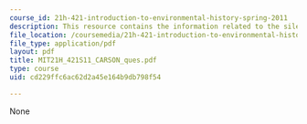 ```yaml
---
course_id: 21h-421-introduction-to-environmental-history-spring-2011
description: This resource contains the information related to the silent spring.
file_location: /coursemedia/21h-421-introduction-to-environmental-history-spring-2011/cd229ffc6ac62d2a45e164b9db798f54_MIT21H_421S11_CARSON_ques.pdf
file_type: application/pdf
layout: pdf
title: MIT21H_421S11_CARSON_ques.pdf
type: course
uid: cd229ffc6ac62d2a45e164b9db798f54

---
```

None